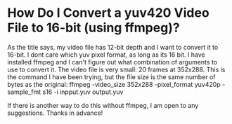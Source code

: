 
# How Do I Convert a yuv420 Video File to 16-bit (using ffmpeg)?

As the title says, my video file has 12-bit depth and I want to convert it to 16-bit. I dont care which yuv pixel format, as long as its 16 bit. I have installed ffmpeg and I can't figure out what combination of arguments to use to convert it. The video file is very small: 20 frames at 352x288.
This is the command I have been trying, but the file size is the same number of bytes as the original:
ffmpeg -video_size 352x288 -pixel_format yuv420p -sample_fmt s16 -i inpput.yuv output.yuv

If there is another way to do this without ffmpeg, I am open to any suggestions. Thanks in advance!

        
